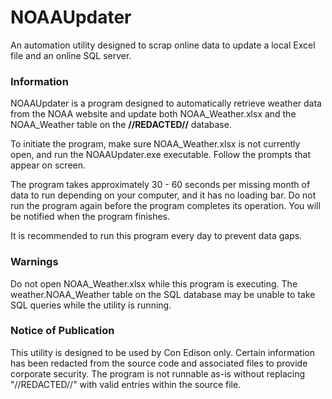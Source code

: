 # NOAAUpdater
An automation utility designed to scrap online data to update a local Excel file and an online SQL server.

### Information
NOAAUpdater is a program designed to automatically retrieve weather data from the NOAA website and update both NOAA_Weather.xlsx and the NOAA_Weather table on the **//REDACTED//** database.

To initiate the program, make sure NOAA_Weather.xlsx is not currently open, and run the NOAAUpdater.exe executable. Follow the prompts that appear on screen.

The program takes approximately 30 - 60 seconds per missing month of data to run depending on your computer, and it has no loading bar. Do not run the program again before the program completes its operation. You will be notified when the program finishes.

It is recommended to run this program every day to prevent data gaps.

### Warnings
Do not open NOAA_Weather.xlsx while this program is executing. The weather.NOAA_Weather table on the SQL database may be unable to take SQL queries while the utility is running.

### Notice of Publication
This utility is designed to be used by Con Edison only. Certain information has been redacted from the source code and associated files to provide corporate security. The program is not runnable as-is without replacing "//REDACTED//" with valid entries within the source file.

